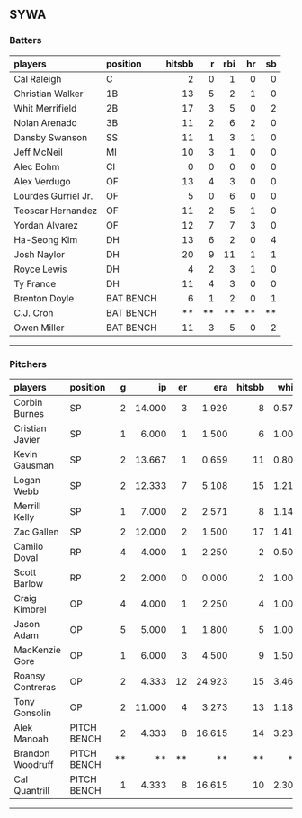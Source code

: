 ## SYWA

### Batters

 
|players             |position  | hitsbb|  r| rbi| hr| sb| 
|:-------------------|:---------|------:|--:|---:|--:|--:| 
|Cal Raleigh         |C         |      2|  0|   1|  0|  0| 
|Christian Walker    |1B        |     13|  5|   2|  1|  0| 
|Whit Merrifield     |2B        |     17|  3|   5|  0|  2| 
|Nolan Arenado       |3B        |     11|  2|   6|  2|  0| 
|Dansby Swanson      |SS        |     11|  1|   3|  1|  0| 
|Jeff McNeil         |MI        |     10|  3|   1|  0|  0| 
|Alec Bohm           |CI        |      0|  0|   0|  0|  0| 
|Alex Verdugo        |OF        |     13|  4|   3|  0|  0| 
|Lourdes Gurriel Jr. |OF        |      5|  0|   6|  0|  0| 
|Teoscar Hernandez   |OF        |     11|  2|   5|  1|  0| 
|Yordan Alvarez      |OF        |     12|  7|   7|  3|  0| 
|Ha-Seong Kim        |DH        |     13|  6|   2|  0|  4| 
|Josh Naylor         |DH        |     20|  9|  11|  1|  1| 
|Royce Lewis         |DH        |      4|  2|   3|  1|  0| 
|Ty France           |DH        |     11|  4|   3|  0|  0| 
|Brenton Doyle       |BAT BENCH |      6|  1|   2|  0|  1| 
|C.J. Cron           |BAT BENCH |     **| **|  **| **| **| 
|Owen Miller         |BAT BENCH |     11|  3|   5|  0|  2| 


* * *

### Pitchers

 
|players          |position    |  g|     ip| er|    era| hitsbb|  whip| so|  w| sv| 
|:----------------|:-----------|--:|------:|--:|------:|------:|-----:|--:|--:|--:| 
|Corbin Burnes    |SP          |  2| 14.000|  3|  1.929|      8| 0.571| 16|  1|  0| 
|Cristian Javier  |SP          |  1|  6.000|  1|  1.500|      6| 1.000|  5|  1|  0| 
|Kevin Gausman    |SP          |  2| 13.667|  1|  0.659|     11| 0.805| 24|  2|  0| 
|Logan Webb       |SP          |  2| 12.333|  7|  5.108|     15| 1.216|  9|  0|  0| 
|Merrill Kelly    |SP          |  1|  7.000|  2|  2.571|      8| 1.143|  8|  1|  0| 
|Zac Gallen       |SP          |  2| 12.000|  2|  1.500|     17| 1.417| 13|  1|  0| 
|Camilo Doval     |RP          |  4|  4.000|  1|  2.250|      2| 0.500|  6|  0|  2| 
|Scott Barlow     |RP          |  2|  2.000|  0|  0.000|      2| 1.000|  4|  0|  1| 
|Craig Kimbrel    |OP          |  4|  4.000|  1|  2.250|      4| 1.000|  5|  1|  2| 
|Jason Adam       |OP          |  5|  5.000|  1|  1.800|      5| 1.000|  6|  1|  3| 
|MacKenzie Gore   |OP          |  1|  6.000|  3|  4.500|      9| 1.500|  6|  0|  0| 
|Roansy Contreras |OP          |  2|  4.333| 12| 24.923|     15| 3.462|  7|  0|  0| 
|Tony Gonsolin    |OP          |  2| 11.000|  4|  3.273|     13| 1.182|  7|  1|  0| 
|Alek Manoah      |PITCH BENCH |  2|  4.333|  8| 16.615|     14| 3.231|  2|  0|  0| 
|Brandon Woodruff |PITCH BENCH | **|     **| **|     **|     **|    **| **| **| **| 
|Cal Quantrill    |PITCH BENCH |  1|  4.333|  8| 16.615|     10| 2.308|  3|  0|  0| 


* * *


